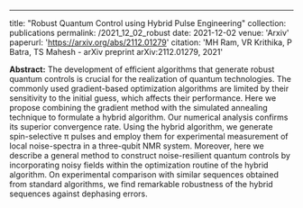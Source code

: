 ---
title: "Robust Quantum Control using Hybrid Pulse Engineering"
collection: publications
permalink: /2021_12_02_robust
date: 2021-12-02
venue: 'Arxiv'
paperurl: 'https://arxiv.org/abs/2112.01279'
citation: 'MH Ram, VR Krithika, P Batra, TS Mahesh - arXiv preprint arXiv:2112.01279, 2021'

**Abstract:** The development of efficient algorithms that generate robust quantum controls is crucial for the realization of quantum technologies. The commonly used gradient-based optimization algorithms are limited by their sensitivity to the initial guess, which affects their performance. Here we propose combining the gradient method with the simulated annealing technique to formulate a hybrid algorithm. Our numerical analysis confirms its superior convergence rate. Using the hybrid algorithm, we generate spin-selective π pulses and employ them for experimental measurement of local noise-spectra in a three-qubit NMR system. Moreover, here we describe a general method to construct noise-resilient quantum controls by incorporating noisy fields within the optimization routine of the hybrid algorithm. On experimental comparison with similar sequences obtained from standard algorithms, we find remarkable robustness of the hybrid sequences against dephasing errors. 


